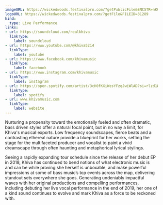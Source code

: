 ```yaml
---
imageURL: https://wickedwoods.festivalpro.com/?getPublicFile&ENCSTR=nKGRksUiNrkoRtaMzKbT
logoURL: https://wickedwoods.festivalpro.com/?getFile&FILEID=31289
kind:
  type: Live Performance
links:
- url: https://soundcloud.com/realkhiva
  linkType:
    label: soundcloud
- url: https://www.youtube.com/@khiva5214
  linkType:
    label: youtube
- url: https://www.facebook.com/khivamusic
  linkType:
    label: facebook
- url: https://www.instagram.com/khivamusic
  linkType:
    label: instagram
- url: https://open.spotify.com/artist/3cH0fKXiWesYFzqJwiWlAD?si=rlzd1WvpQyuu_G4ATR36Zw
  linkType:
    label: spotify
- url: www.khivamusic.com
  linkType:
    label: website
---
```

Nurturing a propensity toward the emotionally fueled and often dramatic, bass driven styles offer a natural focal point, but in no way a limit, for Khiva's musical exports. Low frequency soundscapes, fierce beats and a contrasting ethereal nature provide a blueprint for her works, setting the stage for the multifaceted producer and vocalist to paint a vivid dreamscape through often haunting and metaphorical lyrical stylings.

Seeing a rapidly expanding tour schedule since the release of her debut EP in 2018, Khiva has continued to bend notions of what electronic music is and can be while proving she herself is unboxable, and make powerful impressions at some of bass music’s top events across the map, delivering standout sets everywhere she goes. Generating undeniably impactful waves with her original productions and compelling performances, including debuting her live vocal performance in the end of 2019, her one of a kind sound continues to evolve and mark Khiva as a force to be reckoned with.